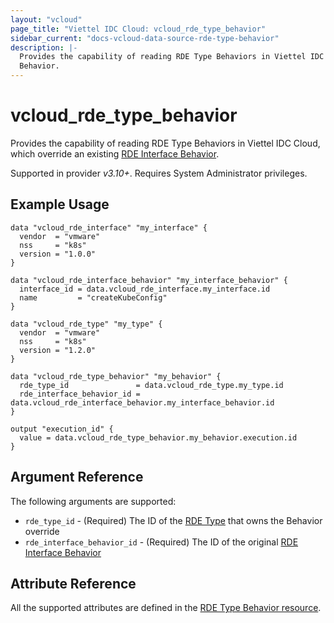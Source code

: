```yaml
---
layout: "vcloud"
page_title: "Viettel IDC Cloud: vcloud_rde_type_behavior"
sidebar_current: "docs-vcloud-data-source-rde-type-behavior"
description: |-
  Provides the capability of reading RDE Type Behaviors in Viettel IDC Cloud, which override an existing RDE Interface
  Behavior.
---
```


# vcloud\_rde\_type\_behavior

Provides the capability of reading RDE Type Behaviors in Viettel IDC Cloud, which override an existing [RDE Interface
Behavior](/providers/terraform-viettelidc/vcloud/latest/docs/data-sources/rde_interface_behavior).

Supported in provider *v3.10+*. Requires System Administrator privileges.

## Example Usage

```hcl
data "vcloud_rde_interface" "my_interface" {
  vendor  = "vmware"
  nss     = "k8s"
  version = "1.0.0"
}

data "vcloud_rde_interface_behavior" "my_interface_behavior" {
  interface_id = data.vcloud_rde_interface.my_interface.id
  name         = "createKubeConfig"
}

data "vcloud_rde_type" "my_type" {
  vendor  = "vmware"
  nss     = "k8s"
  version = "1.2.0"
}

data "vcloud_rde_type_behavior" "my_behavior" {
  rde_type_id               = data.vcloud_rde_type.my_type.id
  rde_interface_behavior_id = data.vcloud_rde_interface_behavior.my_interface_behavior.id
}

output "execution_id" {
  value = data.vcloud_rde_type_behavior.my_behavior.execution.id
}
```

## Argument Reference

The following arguments are supported:

* `rde_type_id` - (Required) The ID of the [RDE Type](/providers/terraform-viettelidc/vcloud/latest/docs/data-sources/rde_type) that owns the Behavior override
* `rde_interface_behavior_id` - (Required) The ID of the original [RDE Interface Behavior](/providers/terraform-viettelidc/vcloud/latest/docs/data-sources/rde_interface_behavior)

## Attribute Reference

All the supported attributes are defined in the
[RDE Type Behavior resource](/providers/terraform-viettelidc/vcloud/latest/docs/resources/rde_type_behavior#argument-reference).
